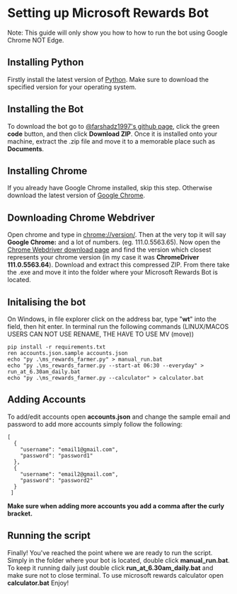 # Setting up Microsoft Rewards Bot
Note: This guide will only show you how to how to run the bot using Google Chrome NOT Edge.
## Installing Python
Firstly install the latest version of [Python](https://www.python.org/downloads/). Make sure to download the specified version for your operating system. 
## Installing the Bot
To download the bot go to [@farshadz1997's github page](https://github.com/farshadz1997/Microsoft-Rewards-bot), click the green **code** button, and then click **Download ZIP**. Once it is installed onto your machine, extract the .zip file and move it to a memorable place such as **Documents**.
## Installing Chrome
If you already have Google Chrome installed, skip this step. Otherwise download the latest version of [Google Chrome](https://www.google.com/intl/en_au/chrome/thank-you.html?statcb=0&installdataindex=empty&defaultbrowser=0).
## Downloading Chrome Webdriver
Open chrome and type in [chrome://version/](chrome://version/). Then at the very top it will say **Google Chrome:** and a lot of numbers. (eg. 111.0.5563.65). Now open the [Chrome Webdriver download page](https://chromedriver.chromium.org/downloads) and find the version which closest represents your chrome version (in my case it was **ChromeDriver 111.0.5563.64**). Download and extract this compressed ZIP. From there take the .exe and move it into the folder where your Microsoft Rewards Bot is located. 
## Initalising the bot
On Windows, in file explorer click on the address bar, type "**wt**" into the field, then hit enter. In terminal run the following commands (LINUX/MACOS USERS CAN NOT USE RENAME, THE HAVE TO USE MV (move))
```
pip install -r requirements.txt
ren accounts.json.sample accounts.json
echo "py .\ms_rewards_farmer.py" > manual_run.bat
echo "py .\ms_rewards_farmer.py --start-at 06:30 --everyday" > run_at_6.30am_daily.bat
echo "py .\ms_rewards_farmer.py --calculator" > calculator.bat
```
## Adding Accounts
To add/edit accounts open **accounts.json** and change the sample email and password to add more accounts simply follow the following:
```
[
  {
    "username": "email1@gmail.com",
    "password": "password1"
  },
  {
    "username": "email2@gmail.com",
    "password": "password2"
  }
 ]
 ```
**Make sure when adding more accounts you add a comma after the curly bracket.**
## Running the script
Finally! You've reached the point where we are ready to run the script. Simply in the folder where your bot is located, double click **manual_run.bat**. To keep it running daily just double click **run_at_6.30am_daily.bat** and make sure not to close terminal. To use microsoft rewards calculator open **calculator.bat** Enjoy!
